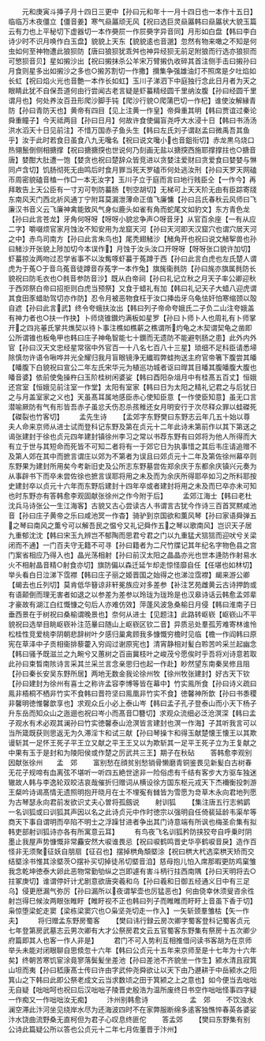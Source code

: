 <!-- { "loadSidebar": true } -->
　　元和庚寅斗挿子月十四日三更中【孙曰元和年十一月十四日也一本作十五日】临临万木夜僵立【僵音姜】寒气赑屭顽无风【祝曰选巨灵赑屭韩曰赑屭状大貌玉篇云有力也上平秘切下虚器切一本作奰屃一作屃奰字异音同】月形如白盘【韩曰李白诗少时不识月唤作白玉盘】貌貌上天东【貌貌逺也音邈】忽然有物来噉之不知是何虫如何至神物遭此狼狈防【唐曰狼狈犹乖舛也神异经狈无前足附狼而行选亦狼狈而可慜狈音贝】星如摋沙出【祝曰摋抹杀公羊宋万臂摋仇收碎其首注侧手击曰摋孙曰月食则星多出如摋沙之多也○摋苏割切一作撒】攅集争强雄油灯不照席是夕吐焰如长虹【祝曰焰火光也音艶一本作长如虹】玉川子涕泗下中庭独行念此日月者为天之眼睛此犹不自保吾道何由行尝闻古老言疑是虾蟇精经圆千里纳汝腹【孙曰经圆千里谓月也】何处养汝百丑形爬沙脚手钝【爬沙行貌○爬蒲巴切一作杞】谁使汝解縁青防【孙曰青防天也】黄帝有四目【见上注黄一作皇】帝舜重其明【韩曰贾谊过秦论舜重瞳子】今天祗两目【孙曰日月】何故许食使偏盲尧呼大水浸十日【韩曰书汤汤洪水滔天十日见前注】不惜万国赤子鱼头生【韩曰左氏刘子谓赵孟曰微禹吾其鱼乎】汝于此时若食日虽食八九无嚵名【祝曰说文嚵小也音鉏衔切】赤龙黒乌烧口热翎鬛倒侧相搪撑【祝曰搪搪揬也世说何乃刻画无盐以搪揬西施耶撑撑拄也○搪音唐】婪酣大肚遭一饱【婪贪也祝曰楚辞众皆竞进以贪婪注爱财曰贪爱食曰婪婪与惏同卢含切】饥肠彻死无由鸣后时食月罪当死天罗磕帀何处逃汝刑【孙曰天罗天网磕帀周密貌磕音榼一作□一本无汝字】玉川子立于庭而言曰地行贱臣仝【一作今】再拜敢告上天公臣有一寸刃可刳防蟇肠【刳空胡切】无梯可上天天阶无由有臣踪寄牋东南风天门西北祈风通丁宁附耳莫漏泄薄命正值飞廉慵【孙曰吕氏春秋云风师曰飞廉汉书音义云飞廉神禽能致风气身似鹿头如雀有角而蛇尾文如豹文】东方青色龙【孙曰此言苍龙】牙角何呀呀【呀呀小貌忿争声○呀音牙】从官百余座【一有从应二字】嚼啜烦官家月蚀汝不知安用为龙窟天河【孙曰天河即天汉窟穴也谓穴居天河之中】赤鸟司南方【孙曰此言朱鸟也】尾秃翅觰沙【觰角开也祝曰说文觰挐兽也孙曰觰沙开张貌上陟加切今本误作】月蚀于汝头汝口开呀呀【呀呀张口貌许加切】虾蟇掠汝两吻过忍学省事不以汝觜啄虾蟇于菟蹲于西【孙曰此言白虎也左氏楚人谓虎为于菟○于音乌菟音徒蹲音存菟字一本作兔】旗旄衞毵防【孙曰旄亦旗属毵防长貌祝曰防毛衣也○毵音参防音沙】既从白帝祠【孙曰礼记立秋之月天子率公卿迎秋于西郊祭白帝曰招拒则白虎当预祭】又食于蜡礼有加【韩曰礼记天子大蜡八迎虎谓其食田豕蜡助驾切亦作防】忍令月被恶物食枉于汝口挿齿牙乌龟怯奸怕寒缩颈以殻自遮【孙曰此言武】终令夸蛾扶汝出【韩曰列子帝命夸娥氏二子负二山注夸娥盖有神力者也○扶一作抉】卜师烧锥鑚灼满板如星罗【孙曰卜师卜人也周礼有卜师掌开之四兆菙氏掌共燋契以待卜事注樵如樵薪之樵谓所灼龟之木契谓契龟之凿即公所谓锥也板龟甲也韩曰庄子神龟智能七十鑚而无遗防不能避刳肠之患】此外内外官【孙曰汉天文忠经星常宿中外官百一十八名七百八十三星】琐细不足科臣请悉埽除慎勿许语令啾哗并光全耀归我月盲眼镜浄无纎瑕弊蛙拘送主府官帝箸下腹尝其皤【皤腹下白貌祝曰宣公二年左氏宋华元为植巡功城者讴曰晘其目皤其腹皤腹大腹也皤音婆】依前使兔操杵臼玉阶桂树闲婆娑【韩曰酉阳杂俎月中有桂髙五百丈】恒娥还宫室【恒娥见前注室一作堂】太阳有室家【韩曰日为太阳之精礼记君之与后犹日之与月盖室家之义也】天虽髙耳属地感臣赤心使知臣意【一作使臣知意】虽无口言潜喻厥防有气有形皆吾赤子虽忿夭伤忍杀孩稚还女月明安行于次尽释众罪以蛙磔死【磔裂也竹客切】
　　孟先生诗
　　【孟郊字东野樊曰东野志云年几五十始以尊夫人命来京师从进士试而登科记东野及第在贞元十二年此诗未第前作以其下第送之谒张建封于徐也贞元四年建封镇徐州李习之常以书荐东野有曰郊将为他人所得而大有立于世与其短命而死皆不可知二者将有一于郊它日为执事惜之其后韦庄请追赠不及第人郊在其中而摭言谓庄以郊为不第者为误且曰郊贞元十二年及第佐徐州幕卒则东野果为建封所用矣今考新旧史及公所志东野墓尝佐郑余庆于东都余庆镇兴元奏为从事辟书下而卒未尝佐徐也摭言误耶将用之未及而为余庆所得耶卒如习之所料耶按史建封卒以贞元十六年而东野后建封十四年卒或者建封将用之未及而巳卒亦未可知也时东野亦有答韩愈李观固献张徐州之作今附于后】
　　孟郊江海士【韩曰老杜沈兵马诗张公一生江海客】古貌又古心尝读古人书谓言古犹今作诗三百首冥黙咸池音【孙曰庄子黄帝之乐曰咸池冥一作杳】骑驴到京国欲和薫风琴【孙曰家语舜弹五之琴曰南风之薫兮可以解吾民之愠兮又礼记舜作五之琴以歌南风】岂识天子居九重郁沈沈【韩曰宋玉九辨岂不郁陶而思君兮君之门以九重猛犬狺狺而迎吠兮关梁闭而不通】一门百夫守无籍不可寻【孙曰籍者为二尺竹牒记其年纪名字物色县之宫门案省相应乃得入也】晶光荡相射【孙曰前汉太阳之晶晶亦光也世本逄防作射易水火不相射晶音精○射食亦切】旗防偏以森迁延乍却走惊怪靡自任【任堪也如林切】举头看白日泣涕下霑襟【韩曰庄子丽之姬晋国之始得之也涕泣霑襟】朅来游公卿【朅去也丘列切】莫肯低华簮谅非轩冕族应对多差参【补注艺苑雌黄云古诗押韵或有语颠倒而理无害者如退之以参差为差参以玲珑为珑玲是也汉皋诗话云韩愈孟郊辈才豪故有湖江白红慨慷之句后人亦难仿效】萍蓬风波急桑榆日月侵【韩曰淮南子日垂西景在于树祝曰桑榆谓晚景也】奈何从进士【见题注】此路转岖嵚【岖嵚山不平貌祝曰选举目眺岖嵚补注范曅曰随山上岖嵚区钦二音】异质忌处羣孤芳难寄林谁怜松桂性竞爱桃李阴朝悲辞树叶夕感归巢禽顾我多慷慨穷檐时见临【檐一作阎韩曰原宪在草泽中子贡相衞排藜藿入穷阎过谢原宪也】清宵静相对髪白聆苦吟采兰起幽念【韩曰骚予既滋兰之九畹兮又蕙树之百亩冀枝叶之峻茂兮愿俟时乎吾将刈诗意若取此孙曰束晳南陔诗言采其兰采兰言念亲思归也起一作赴】眇然望东南秦吴修且阻【孙曰秦长安吴东野所居】两地无数金我论徐州牧【徐州牧张建封】好古天下钦【孙曰建封为徐州有喜士之称许孟容李博等皆在幕中】竹实鳯所食【孙曰诗义疏曰鳯非梧桐不栖非竹实不食韩曰晋符坚曰鳯凰非竹实不食】徳馨神所歆【孙曰书黍稷非馨明徳惟馨歆享也】求观众丘小必上泰山岑【韩曰孟子孔子登泰山而小天下杨子升东岳而知众山之迤逦也祝曰岑小而髙音□簪切】求观众流细必泛沧溟深【韩曰孟子观水有术必观其澜孙曰竹实徳馨泰山沧溟皆言建封也溟一作海】子其听我言可以当所箴既获则思返无为久滞淫卞和试三献【孙曰琴操卞和得玉献楚懐王懐王以其欺谩斩其一足怀王死子平王立又献之平王王又以为欺斩其一足平王死子立为王复献之中果有玉于是封和为陵阳侯或作楚之厉武共三王】期子在秋砧
　　答韩愈李观别因献张徐州　　孟　郊
　　富别愁在顔贫别愁销骨懒磨青铜鉴畏见新髪白古树春无花子规啼有血离弦不堪听一听四五絶世途非一险俗虑有千结有客步大方驱车独迷辙故人韩与李逸轮双皎洁哀哉催折归赠词从横设徐方国东枢元戎天下杰襧衡投刺游王粲吟诗谒髙情无遗照明抱开晓月在士不埋寃有雠皆为雪愿为竒草木永向君地列愿为古琴瑟永向君前发欲识丈夫心曽将孤劔说
　　射训狐
　　【集注唐五行志鸺鹠一名训狐或曰训狐其声因以名之此诗贞元中作时徳宗以强明自任倚裴延龄韦渠牟等商天下事自谓明而卒陷不明士之浮躁甘进者争出其门诗意端有所讽也梅圣俞集有拟韩吏部射训狐诗亦各有所寓意云耳】
　　有鸟夜飞名训狐矜防挟狡夸自呼乗时阴墨止我屋声势慷慨非常麤安然大唳谁畏忌【祝曰唳鹤鸣晋史华亭鹤唳音戾】造作百怪非无须聚征妖自朋扇【征召也】摆掉栱角頽塈涂【祝曰栱大杙选栾栱天矫而交结塈涂书惟其涂塈茨○摆补买切掉徒吊切塈音洎】慈母抱儿怕入席那暇更防鸡窠雏我念乾坤徳泰大卵此恶物常勤劬纵之岂即遽有害斗柄行拄西南隅【孙曰天明将去○拄冢庚切】谁谓停奸计尤剧意欲唐突羲和乌【孙曰羲和日御五经通义日中有三足乌】侵更厯漏气弥厉【孙曰漏所以夜谓挈壶也厉猛恶也】何由侥幸休须叟咨余徃射岂得巳候汝两眼张睢盱【睢盱视不正也韩曰列子而睢睢而盱盱上音虽下香于切】枭惊堕梁蛇走窦【梁栋梁窦穴也○枭坚尧切走一作入】一矢斩颈羣雏枯【矢一作夫】
　　将归赠孟东野房蜀客
　　【樊曰讳行録云房次卿字蜀客登科记蜀客贞元七年登第房武墓志云男次卿有大才公祭房君文云五官蜀客东野集有祭房十五次卿少府篇即其人也客一作人非是】
　　君门不可入势利互相推借问读书客胡为在京师举头未能对闭眼聊自思倐忽十六年【韩曰公贞元十五年来京师至是十七年为十六年矣】终朝苦寒饥宦涂竟寥落鬓髪坐差池【孙曰差池不齐貌坐一作生】颍水清且寂箕山坦而夷【孙曰嵇康髙士传曰许由字武仲尧舜欲让以天下由乃遯耕于中岳颍水之阳箕山之下韩曰此即公祭老成文云当求数顷之田于箕颍之上之意也】如今便当去咄咄无自疑【咄咄呵也祝曰后汉咄咄子陵晋史殷浩为温所废终日书空作咄咄怪事四字疑一作痴又一作咄咄汝无痴】
　　汴州别韩愈诗　　　　　　孟　郊
　　不饮浊水澜空滞此汴河坐见绕岸水尽为还海波四时不在家弊服断绵多逺客独憔悴春英各婆娑汴水饶曲流野桑无直柯但为君子心叹息终匪佗
　　答孟郊
　　【樊曰东野集有别公诗此篇疑公所以答也公贞元十二年七月佐董晋于汴州】
